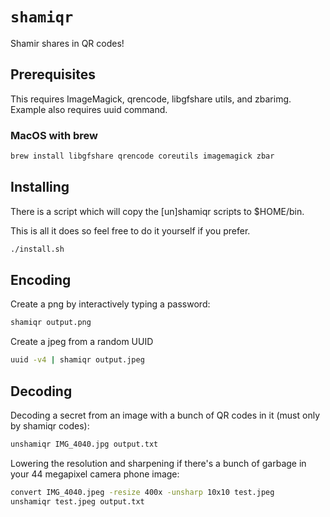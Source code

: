 # `shamiqr`

Shamir shares in QR codes!

## Prerequisites

This requires ImageMagick, qrencode, libgfshare utils, and zbarimg.  Example also requires uuid command.

### MacOS with brew

```bash
brew install libgfshare qrencode coreutils imagemagick zbar
```

## Installing

There is a script which will copy the [un]shamiqr scripts to $HOME/bin.

This is all it does so feel free to do it yourself if you prefer.

```bash
./install.sh
```

## Encoding

Create a png by interactively typing a password:

```bash
shamiqr output.png
```

Create a jpeg from a random UUID

```bash
uuid -v4 | shamiqr output.jpeg
```

## Decoding

Decoding a secret from an image with a bunch of QR codes in it (must only by shamiqr codes):

```bash
unshamiqr IMG_4040.jpg output.txt
```

Lowering the resolution and sharpening if there's a bunch of garbage in your 44 megapixel camera phone image:

```bash
convert IMG_4040.jpeg -resize 400x -unsharp 10x10 test.jpeg
unshamiqr test.jpeg output.txt
```
